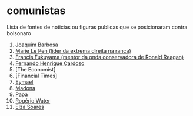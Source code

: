 # comunistas
Lista de fontes de noticias ou figuras publicas que se posicionaram contra bolsonaro

1. [Joaquim Barbosa](https://br.noticias.yahoo.com/joaquim-barbosa-declara-voto-em-haddad-pela-primeira-vez-em-32-anos-um-candidato-inspira-medo-135141472.html)
1. [Marie Le Pen (lider da extrema direita na
   ranca)](https://noticias.uol.com.br/politica/eleicoes/2018/noticias/agencia-estado/2018/10/11/marine-le-pen-critica-bolsonaro-diz-coisas-extremamente-desagradaveis.htm)
1. [Francis Fukuyama (mentor da onda conservadora de Ronald Reagan)](https://www1.folha.uol.com.br/ilustrissima/2018/04/bolsonaro-e-uma-ameaca-a-democracia-diz-francis-fukuyama.shtml)
1. [Fernando Henrique Cardoso]()
1. [The Economist]
1. [Financial Times]
1. [Eymael]()
1. [Madona]()
1. [Papa]()
1. [Rogério Water]()
1. [Elza Soares]()

